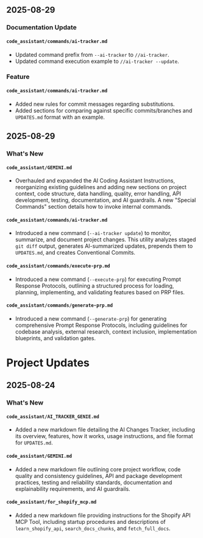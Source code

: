 ## 2025-08-29

### Documentation Update

#### `code_assistant/commands/ai-tracker.md`

- Updated command prefix from `--ai-tracker` to `//ai-tracker`.
- Updated command execution example to `//ai-tracker --update`.

### Feature

#### `code_assistant/commands/ai-tracker.md`

- Added new rules for commit messages regarding substitutions.
- Added sections for comparing against specific commits/branches and `UPDATES.md` format with an example.

## 2025-08-29

### What's New

#### `code_assistant/GEMINI.md`

- Overhauled and expanded the AI Coding Assistant Instructions, reorganizing existing guidelines and adding new sections on project context, code structure, data handling, quality, error handling, API development, testing, documentation, and AI guardrails. A new "Special Commands" section details how to invoke internal commands.

#### `code_assistant/commands/ai-tracker.md`

- Introduced a new command (`--ai-tracker update`) to monitor, summarize, and document project changes. This utility analyzes staged `git diff` output, generates AI-summarized updates, prepends them to `UPDATES.md`, and creates Conventional Commits.

#### `code_assistant/commands/execute-prp.md`

- Introduced a new command (`--execute-prp`) for executing Prompt Response Protocols, outlining a structured process for loading, planning, implementing, and validating features based on PRP files.

#### `code_assistant/commands/generate-prp.md`

- Introduced a new command (`--generate-prp`) for generating comprehensive Prompt Response Protocols, including guidelines for codebase analysis, external research, context inclusion, implementation blueprints, and validation gates.

# Project Updates

## 2025-08-24

### What's New

#### `code_assistant/AI_TRACKER_GENIE.md`

- Added a new markdown file detailing the AI Changes Tracker, including its overview, features, how it works, usage instructions, and file format for `UPDATES.md`.

#### `code_assistant/GEMINI.md`

- Added a new markdown file outlining core project workflow, code quality and consistency guidelines, API and package development practices, testing and reliability standards, documentation and explainability requirements, and AI guardrails.

#### `code_assistant/for_shopify_mcp.md`

- Added a new markdown file providing instructions for the Shopify API MCP Tool, including startup procedures and descriptions of `learn_shopify_api`, `search_docs_chunks`, and `fetch_full_docs`.